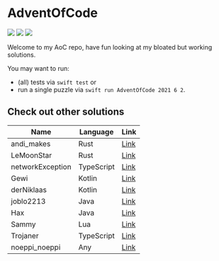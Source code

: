 # AdventOfCode

![](https://img.shields.io/badge/Language-Swift-orange) ![](https://img.shields.io/badge/days%20completed-17-green) ![](https://img.shields.io/badge/stars%20⭐-42-yellow)

Welcome to my AoC repo, have fun looking at my bloated but working solutions.

You may want to run:
- (all) tests via ```swift test``` or
- run a single puzzle via ```swift run AdventOfCode 2021 6 2```. 

## Check out other solutions

| Name             | Language   | Link                                                          |
| ---------------- | ---------- | ------------------------------------------------------------- |
| andi_makes       | Rust       | [Link](https://github.com/andi-makes/aoc2021)                 |
| LeMoonStar       | Rust       | [Link](https://github.com/LeMoonStar/AoC21)                   |
| networkException | TypeScript | [Link](https://github.com/networkException/AdventOfCode)      |
| Gewi             | Kotlin     | [Link](https://github.com/Gewi413/AdventOfCode)               |
| derNiklaas       | Kotlin     | [Link](https://github.com/derNiklaas/Advent-Of-Code-2021)     |
| joblo2213        | Java       | [Link](https://github.com/joblo2213/AdventOfCode2021)         |
| Hax              | Java       | [Link](https://github.com/Schlauer-Hax/advent-of-code)        |
| Sammy            | Lua        | [Link](https://github.com/1Turtle/AdventOfCode)               |
| Trojaner         | TypeScript | [Link](https://github.com/TrojanerHD/AdventofCode2021)        |
| noeppi_noeppi    | Any        | [Link](https://github.com/noeppi-noeppi/aoc/tree/master/2021) |
